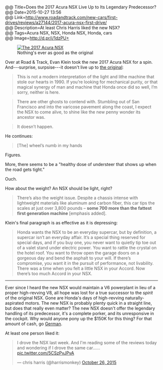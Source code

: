 @@ Title=Does the 2017 Acura NSX Live Up to Its Legendary Predecessor?  
@@ Date=2015-10-27 13:56  
@@ Link=http://www.roadandtrack.com/new-cars/first-drives/reviews/a27144/2017-acura-nsx-first-drive/  
@@ Description=At least Chris Harris liked the new NSX?  
@@ Tags=Acura NSX, NSX, Honda NSX, Honda, cars  
@@ Image=http://d.pr/i/1dzPU+  

<figure>
	<a class="nohover" href="http://www.roadandtrack.com/new-cars/first-drives/reviews/a27144/2017-acura-nsx-first-drive/">
		<img src="http://d.pr/i/1dzPU+" alt="The 2017 Acura NSX">
	</a>
	<figcaption>Nothing's ever as good as the original</figcaption>
</figure>

Over at Road & Track, Evan Klein took the new 2017 Acura NSX for a spin. And---surprise, surpsise---it doesn't live up to [the original][wikipedia]:
>This is not a modern interpretation of the light and lithe machine that stole our hearts in 1990. If you’re looking for mechanical purity, or that magical synergy of man and machine that Honda once did so well, I’m sorry, neither is here.

>There are other ghosts to contend with. Stumbling out of San Francisco and into the varicose pavement along the coast, I expect the NSX to come alive, to shine like the new penny wonder its ancestor was.

>It doesn’t happen.

He continues:
>[The] wheel’s numb in my hands

Figures.

More, there seems to be a "healthy dose of understeer that shows up when the road gets tight."

Ouch.

How about the weight? An NSX should be light, right?
>There’s also the weight issue. Despite a chassis intense with lightweight materials like aluminum and carbon fiber, this car tips the scales at just over 3,800 pounds – **some 700 more than the fattest first generation machine** [emphasis added].

Klein's final paragraph is as effective as it is depressing:
>Honda wants the NSX to be an everyday supercar, but by definition, a supercar isn’t an everyday affair. It’s a special thing reserved for special days, and if you buy one, you never want to quietly tip toe out of a valet stand under electric power. You want to rattle the crystal on the hotel roof. You want to throw open the garage doors on a gorgeous day and bend the asphalt to your will. If there’s compromise, you want it in the pursuit of performance, not livability. There was a time when you felt a little NSX in your Accord. Now there’s too much Accord in your NSX.

***

Ever since I heard the new NSX would maintain a V6 powerplant in lieu of a proper high-revving V8, all hope was lost for a true successor to the *spirit* of the original NSX. Gone are Honda's days of high-revving naturally-aspirated motors. The new NSX is probably plenty quick in a straight line, but does that really even matter? The new NSX doesn't offer the legendary handling of its predecessor, it's a complete porker, and its unresponsive in the cockpit. Why would anyone pony up the $150K for this thing? For that amount of cash, go [German][wikipedia 2].

At least one person liked it:

<blockquote lang="en"><p lang="en" dir="ltr">I drove the NSX last week. And I&#39;m reading some of the reviews today and wondering if I drove the same car...... <a href="https://t.co/5CSzPvJPvA">pic.twitter.com/5CSzPvJPvA</a></p>&mdash; chris harris (@harrismonkey) <a href="https://twitter.com/harrismonkey/status/658726356524605441">October 26, 2015</a></blockquote> 

[wikipedia]: https://en.wikipedia.org/wiki/Honda_NSX
[wikipedia 2]: https://en.wikipedia.org/wiki/Porsche_911_GT3#997.2_GT3